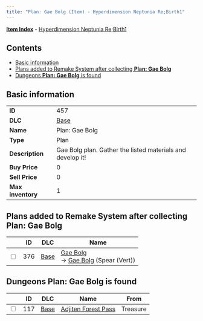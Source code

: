 ```yaml
---
title: "Plan: Gae Bolg (Item) - Hyperdimension Neptunia Re;Birth1"
---
```


[**Item Index**](/neptunia/rb1/item/index.html) - [Hyperdimension Neptunia Re;Birth1](/neptunia/rb1)

## Contents

- [Basic information](#basic-information)
- [Plans added to Remake System after collecting **Plan: Gae Bolg**](#plans-added-to-remake-system-after-collecting-plan-gae-bolg)
- [Dungeons **Plan: Gae Bolg** is found](#dungeons-plan-gae-bolg-is-found)

## Basic information

|   |   |
| -- | -- |
| **ID** | 457 |
| **DLC** | [Base](/neptunia/rb1/dlc/1-base.html) |
| **Name** | Plan: Gae Bolg |
| **Type** | Plan |
| **Description** | Gae Bolg plan. Gather the listed materials and develop it! |
| **Buy Price** | 0 |
| **Sell Price** | 0 |
| **Max inventory** | 1 |

## Plans added to Remake System after collecting **Plan: Gae Bolg**

|    | ID | DLC | Name |
| -- | -- | --- | ---- |
| <input type="checkbox" id="rb1-remake-1-376" class="trackbox" /> | 376 | [Base](/neptunia/rb1/dlc/1-base.html) | [Gae Bolg](/neptunia/rb1/remake/1-376-gae-bolg.html)<br />→ [Gae Bolg](/neptunia/rb1/item/1-2113-gae-bolg.html) (Spear (Vert)) |

## Dungeons **Plan: Gae Bolg** is found

|    | ID | DLC | Name | From |
| -- | -- | --- | ---- | ---- |
| <input type="checkbox" id="rb1-dungeon-1-117" class="trackbox" /> | 117 | [Base](/neptunia/rb1/dlc/1-base.html) | [Adjiten Forest Pass](/neptunia/rb1/dungeon/1-117-adjiten-forest-pass.html) | Treasure |